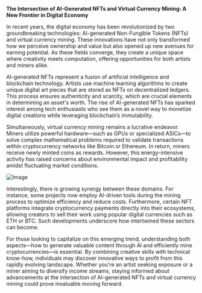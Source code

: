 **The Intersection of AI-Generated NFTs and Virtual Currency Mining: A New Frontier in Digital Economy**

In recent years, the digital economy has been revolutionized by two groundbreaking technologies: AI-generated Non-Fungible Tokens (NFTs) and virtual currency mining. These innovations have not only transformed how we perceive ownership and value but also opened up new avenues for earning potential. As these fields converge, they create a unique space where creativity meets computation, offering opportunities for both artists and miners alike.

AI-generated NFTs represent a fusion of artificial intelligence and blockchain technology. Artists use machine learning algorithms to create unique digital art pieces that are stored as NFTs on decentralized ledgers. This process ensures authenticity and scarcity, which are crucial elements in determining an asset's worth. The rise of AI-generated NFTs has sparked interest among tech enthusiasts who see them as a novel way to monetize digital creations while leveraging blockchain’s immutability.

Simultaneously, virtual currency mining remains a lucrative endeavor. Miners utilize powerful hardware—such as GPUs or specialized ASICs—to solve complex mathematical problems required to validate transactions within cryptocurrency networks like Bitcoin or Ethereum. In return, miners receive newly minted coins as rewards. However, this energy-intensive activity has raised concerns about environmental impact and profitability amidst fluctuating market conditions.

![Image](https://github.com/user-attachments/assets/31692037-0104-4703-abd1-696b6a7dd41b)

Interestingly, there is growing synergy between these domains. For instance, some projects now employ AI-driven tools during the mining process to optimize efficiency and reduce costs. Furthermore, certain NFT platforms integrate cryptocurrency payments directly into their ecosystems, allowing creators to sell their work using popular digital currencies such as ETH or BTC. Such developments underscore how intertwined these sectors can become.

For those looking to capitalize on this emerging trend, understanding both aspects—how to generate valuable content through AI and efficiently mine cryptocurrencies—is essential. By combining creative skills with technical know-how, individuals may discover innovative ways to profit from this rapidly evolving landscape. Whether you're an artist seeking exposure or a miner aiming to diversify income streams, staying informed about advancements at the intersection of AI-generated NFTs and virtual currency mining could prove invaluable moving forward.